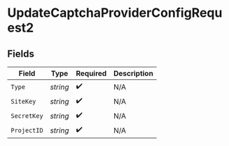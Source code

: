 # UpdateCaptchaProviderConfigRequest2


## Fields

| Field              | Type               | Required           | Description        |
| ------------------ | ------------------ | ------------------ | ------------------ |
| `Type`             | *string*           | :heavy_check_mark: | N/A                |
| `SiteKey`          | *string*           | :heavy_check_mark: | N/A                |
| `SecretKey`        | *string*           | :heavy_check_mark: | N/A                |
| `ProjectID`        | *string*           | :heavy_check_mark: | N/A                |